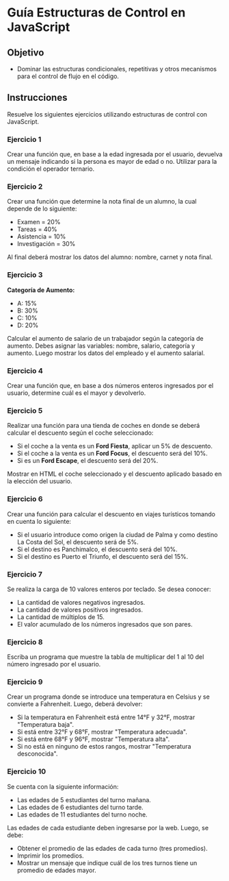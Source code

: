 # Guía Estructuras de Control en JavaScript

## Objetivo
- Dominar las estructuras condicionales, repetitivas y otros mecanismos para el control de flujo en el código.

## Instrucciones
Resuelve los siguientes ejercicios utilizando estructuras de control con JavaScript.

### Ejercicio 1
Crear una función que, en base a la edad ingresada por el usuario, devuelva un mensaje indicando si la persona es mayor de edad o no. Utilizar para la condición el operador ternario.

### Ejercicio 2
Crear una función que determine la nota final de un alumno, la cual depende de lo siguiente:
- Examen = 20%
- Tareas = 40%
- Asistencia = 10%
- Investigación = 30%

Al final deberá mostrar los datos del alumno: nombre, carnet y nota final.

### Ejercicio 3
**Categoría de Aumento:**
- A: 15%
- B: 30%
- C: 10%
- D: 20%

Calcular el aumento de salario de un trabajador según la categoría de aumento. Debes asignar las variables: nombre, salario, categoría y aumento. Luego mostrar los datos del empleado y el aumento salarial.

### Ejercicio 4
Crear una función que, en base a dos números enteros ingresados por el usuario, determine cuál es el mayor y devolverlo.

### Ejercicio 5
Realizar una función para una tienda de coches en donde se deberá calcular el descuento según el coche seleccionado:
- Si el coche a la venta es un **Ford Fiesta**, aplicar un 5% de descuento.
- Si el coche a la venta es un **Ford Focus**, el descuento será del 10%.
- Si es un **Ford Escape**, el descuento será del 20%.

Mostrar en HTML el coche seleccionado y el descuento aplicado basado en la elección del usuario.

### Ejercicio 6
Crear una función para calcular el descuento en viajes turísticos tomando en cuenta lo siguiente:
- Si el usuario introduce como origen la ciudad de Palma y como destino La Costa del Sol, el descuento será de 5%.
- Si el destino es Panchimalco, el descuento será del 10%.
- Si el destino es Puerto el Triunfo, el descuento será del 15%.

### Ejercicio 7
Se realiza la carga de 10 valores enteros por teclado. Se desea conocer:
- La cantidad de valores negativos ingresados.
- La cantidad de valores positivos ingresados.
- La cantidad de múltiplos de 15.
- El valor acumulado de los números ingresados que son pares.

### Ejercicio 8
Escriba un programa que muestre la tabla de multiplicar del 1 al 10 del número ingresado por el usuario.

### Ejercicio 9
Crear un programa donde se introduce una temperatura en Celsius y se convierte a Fahrenheit. Luego, deberá devolver:
- Si la temperatura en Fahrenheit está entre 14°F y 32°F, mostrar "Temperatura baja".
- Si está entre 32°F y 68°F, mostrar "Temperatura adecuada".
- Si está entre 68°F y 96°F, mostrar "Temperatura alta".
- Si no está en ninguno de estos rangos, mostrar "Temperatura desconocida".

### Ejercicio 10
Se cuenta con la siguiente información:
- Las edades de 5 estudiantes del turno mañana.
- Las edades de 6 estudiantes del turno tarde.
- Las edades de 11 estudiantes del turno noche.

Las edades de cada estudiante deben ingresarse por la web. Luego, se debe:
- Obtener el promedio de las edades de cada turno (tres promedios).
- Imprimir los promedios.
- Mostrar un mensaje que indique cuál de los tres turnos tiene un promedio de edades mayor.
